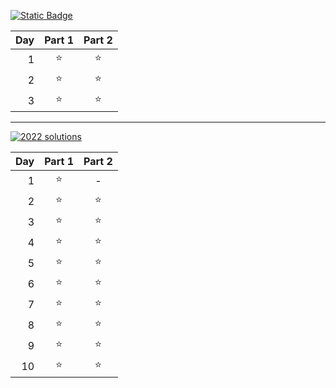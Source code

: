 [![Static Badge](https://img.shields.io/badge/2023-fff?style=flat-square&logo=adventofcode&logoColor=ffff66&label=AoC&labelColor=0f0f23&color=be264c)](https://github.com/wvovaw/AdventOfCode/tree/2023)


| Day | Part 1 | Part 2 |
| --: | :----: | :----: |
|   1 |   ⭐   |   ⭐   |
|   2 |   ⭐   |   ⭐   |
|   3 |   ⭐   |   ⭐   |

___

[![2022 solutions](https://img.shields.io/badge/2022-fff?style=flat-square&logo=adventofcode&logoColor=ffff66&label=AoC&labelColor=0f0f23&color=6667AB)](https://github.com/wvovaw/AdventOfCode/tree/2022)

| Day | Part 1 | Part 2 |
| --: | :----: | :----: |
|   1 |   ⭐   |   -    |
|   2 |   ⭐   |   ⭐   |
|   3 |   ⭐   |   ⭐   |
|   4 |   ⭐   |   ⭐   |
|   5 |   ⭐   |   ⭐   |
|   6 |   ⭐   |   ⭐   |
|   7 |   ⭐   |   ⭐   |
|   8 |   ⭐   |   ⭐   |
|   9 |   ⭐   |   ⭐   |
|  10 |   ⭐   |   ⭐   |
